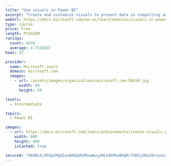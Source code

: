 ```yaml
---
title: "Use visuals in Power BI"
excerpt: "Create and customize visuals to present data in compelling and insightful ways."
webUrl: https://docs.microsoft.com/en-us/learn/modules/visuals-in-power-bi/
type: course
price: Free
length: PT1H16M
ratings:
  count: 4576
  average: 4.7524037
heat: 57

provider:
  name: Microsoft Learn
  domain: microsoft.com
  images:
    - url: /assets/images/organizations/microsoft.com-50x50.jpg
      width: 50
      height: 50

levels:
  - Intermediate

topics:
  - Power BI

images:
  - url: https://docs.microsoft.com/learn/achievements/create-visuals-power-bi-desktop-social.png
    width: 800
    height: 400
    isCached: true

secured: "94XBLE/Xh5pCMq9Iwu6KQqVRIMxwWvyyR61dbPKoBXqR/7VDSjIRxC8rssvnznpTqo/Lj3A6HaNmIZAxY6elOw74y1k2FYoq6QKg89N0Xuw42E9p+QxQWAfwklcSBaRNEMKkpBUJcl/RrIqv628hYD7mt82VeQS0BEHgyKkQi6vrJ7qQxTQBFw/aXKhzCTS4vOhqhkoWvEblM1xqx/7+DKgxgWkRGYUDMhDdXjqpq/1l/61q86/cbXP5uLUbBPxd+eb2m02I80l/NbePKwWUzDVNyUrq9qcwAbZIM+0OC09LKyvy1pW875iC38jN8Y7lj0HsJNQPWBS8xd2cAWi881GMQ9FHeLP8ef8KTePr4+ximvrZCRDYOB84o+E5kIWP8488u2jhGMNPTIsFiqsPOQSgK4vdozu1iA6IPrYvA9k=;3l4oZsGJe3aGVeL9JHa4/A=="
---
```


